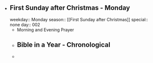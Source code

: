 - ## First Sunday after Christmas - Monday
  weekday:: Monday
  season:: [[First Sunday after Christmas]] 
  special:: none
  day:: 002
	- Morning and Evening Prayer
	- ## Bible in a Year - Chronological
	-